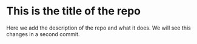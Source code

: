 # This is the title of the repo

Here we add the description of the repo and what it does.
We will see this changes in a second commit.
